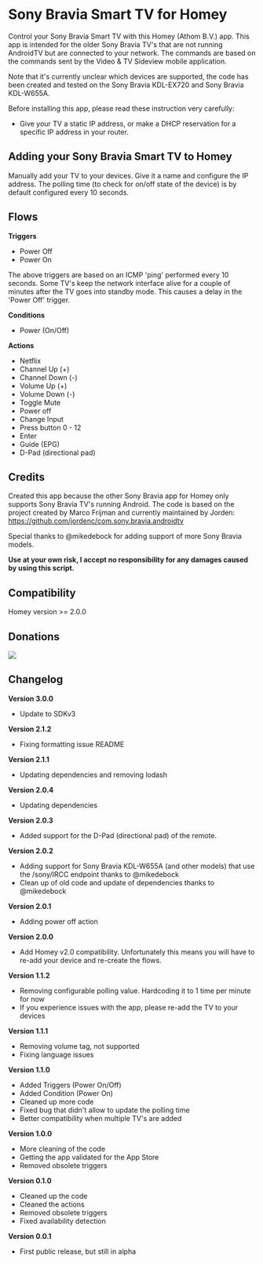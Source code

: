# Sony Bravia Smart TV for Homey

Control your Sony Bravia Smart TV with this Homey (Athom B.V.) app.
This app is intended for the older Sony Bravia TV's that are not running AndroidTV but are connected to your network.
The commands are based on the commands sent by the Video & TV Sideview mobile application.

Note that it's currently unclear which devices are supported, the code has been created and tested on the Sony Bravia KDL-EX720 and Sony Bravia KDL-W655A.

Before installing this app, please read these instruction very carefully:
- Give your TV a static IP address, or make a DHCP reservation for a specific IP address in your router.

## Adding your Sony Bravia Smart TV to Homey

Manually add your TV to your devices. Give it a name and configure the IP address.
The polling time (to check for on/off state of the device) is by default configured every 10 seconds.

## Flows

**Triggers**
- Power Off
- Power On

The above triggers are based on an ICMP 'ping' performed every 10 seconds. Some TV's keep the network interface alive for a couple of minutes after the TV goes into standby mode. This causes a delay in the 'Power Off' trigger.

**Conditions**
- Power (On/Off)

**Actions**
- Netflix
- Channel Up (+)
- Channel Down (-)
- Volume Up (+)
- Volume Down (-)
- Toggle Mute
- Power off
- Change Input
- Press button 0 - 12
- Enter
- Guide (EPG)
- D-Pad (directional pad)

## Credits
Created this app because the other Sony Bravia app for Homey only supports Sony Bravia TV's running Android.
The code is based on the project created by Marco Frijman and currently maintained by Jorden:
https://github.com/jordenc/com.sony.bravia.androidtv

Special thanks to @mikedebock for adding support of more Sony Bravia models.

**Use at your own risk, I accept no responsibility for any damages caused by using this script.**

## Compatibility
Homey version >= 2.0.0

## Donations
[![](https://www.paypalobjects.com/en_US/i/btn/btn_donateCC_LG.gif)](https://www.paypal.com/cgi-bin/webscr?cmd=_s-xclick&hosted_button_id=SGUF7AJYAF83C)

## Changelog

**Version 3.0.0**
- Update to SDKv3

**Version 2.1.2**
- Fixing formatting issue README

**Version 2.1.1**
- Updating dependencies and removing lodash

**Version 2.0.4**
- Updating dependencies

**Version 2.0.3**
- Added support for the D-Pad (directional pad) of the remote.

**Version 2.0.2**
- Adding support for Sony Bravia KDL-W655A (and other models) that use the /sony/IRCC endpoint thanks to @mikedebock
- Clean up of old code and update of dependencies thanks to @mikedebock

**Version 2.0.1**
- Adding power off action

**Version 2.0.0**
- Add Homey v2.0 compatibility. Unfortunately this means you will have to re-add your device and re-create the flows.

**Version 1.1.2**
- Removing configurable polling value. Hardcoding it to 1 time per minute for now
- If you experience issues with the app, please re-add the TV to your devices

**Version 1.1.1**
- Removing volume tag, not supported
- Fixing language issues

**Version 1.1.0**
- Added Triggers (Power On/Off)
- Added Condition (Power On)
- Cleaned up more code
- Fixed bug that didn't allow to update the polling time
- Better compatibility when multiple TV's are added

**Version 1.0.0**
- More cleaning of the code
- Getting the app validated for the App Store
- Removed obsolete triggers

**Version 0.1.0**
- Cleaned up the code
- Cleaned the actions
- Removed obsolete triggers
- Fixed availability detection

**Version 0.0.1**
- First public release, but still in alpha

[poweron-hack]: http://oi68.tinypic.com/ibxpx1.jpg
